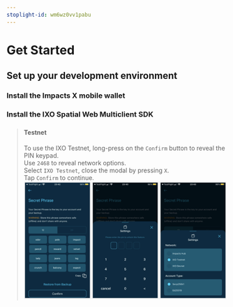 ```yaml
---
stoplight-id: wm6wz0vv1pabu
---
```


# Get Started
## Set up your development environment

### Install the Impacts X mobile wallet

### Install the IXO Spatial Web Multiclient SDK

### 

<!-- theme: info -->

> #### Testnet
>
> To use the IXO Testnet, long-press on the `Confirm` button to reveal the PIN keypad.  
> Use `2468` to reveal network options.  
> Select `IXO Testnet`, close the modal by pressing `X`.  
> Tap `Confirm` to continue.
> ![CleanShot 2024-11-29 at 07.06.06@2x.png](<../assets/images/CleanShot 2024-11-29 at 07.06.06@2x.png>)
